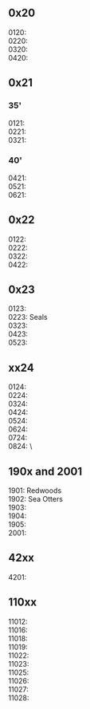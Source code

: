 ## 0x20 

0120: \
0220: \
0320: \
0420: 

## 0x21

### 35'

0121: \
0221: \
0321: 

### 40'

0421: \
0521: \
0621: 

## 0x22

0122: \
0222: \
0322: \
0422: 

## 0x23

0123: \
0223: Seals\
0323: \
0423: \
0523: 

## xx24

0124: \
0224: \
0324: \
0424: \
0524: \
0624: \
0724: \
0824: \

## 190x and 2001

1901: Redwoods\
1902: Sea Otters\
1903: \
1904: \
1905: \
2001: 

## 42xx

4201: 

## 110xx

11012: \
11016: \
11018: \
11019: \
11022: \
11023: \
11025: \
11026: \
11027: \
11028: 
